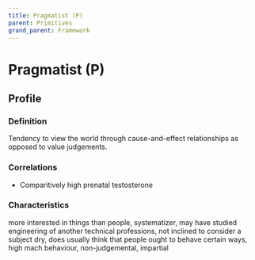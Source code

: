 ```yaml
---
title: Pragmatist (P)
parent: Primitives
grand_parent: Framework
---
```


# Pragmatist (P)

## Profile

### Definition

Tendency to view the world through cause-and-effect relationships as opposed to value judgements.

### Correlations

* Comparitively high prenatal testosterone

### Characteristics

more interested in things than people, systematizer, may have studied engineering of another technical professions, not inclined to consider a subject dry, does usually think that people ought to behave certain ways, high mach behaviour, non-judgemental, impartial